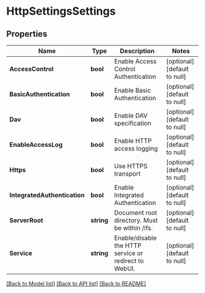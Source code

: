 # HttpSettingsSettings

## Properties
Name | Type | Description | Notes
------------ | ------------- | ------------- | -------------
**AccessControl** | **bool** | Enable Access Control Authentication | [optional] [default to null]
**BasicAuthentication** | **bool** | Enable Basic Authentication | [optional] [default to null]
**Dav** | **bool** | Enable DAV specification | [optional] [default to null]
**EnableAccessLog** | **bool** | Enable HTTP access logging | [optional] [default to null]
**Https** | **bool** | Use HTTPS transport | [optional] [default to null]
**IntegratedAuthentication** | **bool** | Enable Integrated Authentication | [optional] [default to null]
**ServerRoot** | **string** | Document root directory. Must be within /ifs. | [optional] [default to null]
**Service** | **string** | Enable/disable the HTTP service or redirect to WebUI. | [optional] [default to null]

[[Back to Model list]](../README.md#documentation-for-models) [[Back to API list]](../README.md#documentation-for-api-endpoints) [[Back to README]](../README.md)


